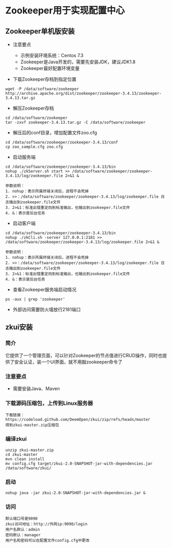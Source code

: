 # Zookeeper用于实现配置中心

## Zookeeper单机版安装

* 注意要点
  * 示例安装环境系统：Centos 7.3
  * Zookeeper是Java开发的，需要先安装JDK，建议JDK1.8
  * Zookeeper最好配置环境变量

* 下载Zookeeper存档到指定位置
```text
wget -P /data/software/zookeeper http://archive.apache.org/dist/zookeeper/zookeeper-3.4.13/zookeeper-3.4.13.tar.gz
```

* 解压Zookeeper存档
```text
cd /data/software/zookeeper 
tar -zxvf zookeeper-3.4.13.tar.gz -C /data/software/zookeeper
```

* 解压后的conf目录，增加配置文件zoo.cfg
```text
cd /data/software/zookeeper/zookeeper-3.4.13/conf
cp zoo_sample.cfg zoo.cfg
```

* 启动服务端
```text
cd /data/software/zookeeper/zookeeper-3.4.13/bin
nohup ./zkServer.sh start >> /data/software/zookeeper/zookeeper-3.4.13/log/zookeeper.file 2>&1 &

参数说明：
1. nohup：表示所属终端关闭后，进程不会死掉
2. >>：/data/software/zookeeper/zookeeper-3.4.13/log/zookeeper.file 日志输出到zookeeper.file文件
3. 2>&1：标准出错重定向到标准输出，也输出到zookeeper.file文件
4. &：表示是后台任务
```

* 启动客户端
```text
cd /data/software/zookeeper/zookeeper-3.4.13/bin
nohup ./zkCli.sh -server 127.0.0.1:2181 >> /data/software/zookeeper/zookeeper-3.4.13/log/zookeeper.file 2>&1 &

参数说明：
1. nohup：表示所属终端关闭后，进程不会死掉
2. >>：/data/software/zookeeper/zookeeper-3.4.13/log/zookeeper.file 日志输出到zookeeper.file文件
3. 2>&1：标准出错重定向到标准输出，也输出到zookeeper.file文件
4. &：表示是后台任务
```

* 查看Zookeeper服务端启动情况
```text
ps -aux | grep 'zookeeper'
```

* 外部访问需要防火墙放行2181端口

## zkui安装

### 简介
它提供了一个管理页面，可以针对Zookeeper的节点值进行CRUD操作，同时也提供了安全认证，装一个UI界面，就不用敲zookeeper命令了

### 注意要点
* 需要安装Java、Maven

### 下载源码压缩包，上传到Linux服务器
```text
下载链接：https://codeload.github.com/DeemOpen/zkui/zip/refs/heads/master
得到zkui-master.zip压缩包
```

### 编译zkui
```text
unzip zkui-master.zip
cd zkui-master
mvn clean install
mv config.cfg target/zkui-2.0-SNAPSHOT-jar-with-dependencies.jar /data/software/zkui/
```

### 启动
```text
nohup java -jar zkui-2.0-SNAPSHOT-jar-with-dependencies.jar &
```

### 访问
```text
默认端口号是9090
zkui访问地址：http://外网ip:9090/login
用户名默认：admin
密码默认：manager
用户名和密码可以在配置文件config.cfg中更改
```








































